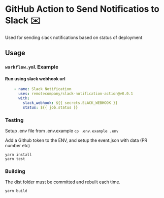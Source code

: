 # GitHub Action to Send Notificatios to Slack ✉️

Used for sending slack notifications based on status of deployment

## Usage

### `workflow.yml` Example

#### Run using slack webhook url
```yaml
    - name: Slack Notification
      uses: remotecompany/slack-notification-action@v0.0.1
      with:
        slack_webhook: ${{ secrets.SLACK_WEBHOOK }}
        status: ${{ job.status }}
```

### Testing

Setup .env file from .env.example `cp .env.example .env`

Add a Github token to the ENV, and setup the event.json with data (PR number etc)

```shell
yarn install
yarn test
```

### Building

The dist folder must be committed and rebuilt each time.

```shell
yarn build
```
